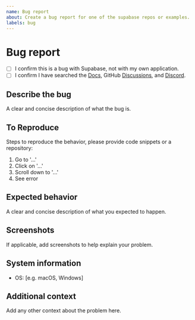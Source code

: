 ```yaml
---
name: Bug report
about: Create a bug report for one of the supabase repos or examples.
labels: bug
---
```


# Bug report

<!--

⚠️ We receive a lot of bug reports which have already been solved or discussed. If you are looking for help, please try these first:

- Docs: https://docs.supabase.com
- Discussions: https://github.com/supabase/supabase/discussions
- Discord: https://discord.supabase.com

Before opening a bug report, please verify the following:

-->

- [ ] I confirm this is a bug with Supabase, not with my own application.
- [ ] I confirm I have searched the [Docs](https://docs.supabase.com), GitHub [Discussions](https://github.com/supabase/supabase/discussions), and [Discord](https://discord.supabase.com).

## Describe the bug

A clear and concise description of what the bug is.

## To Reproduce

Steps to reproduce the behavior, please provide code snippets or a repository:

1. Go to '…'
2. Click on '…'
3. Scroll down to '…'
4. See error

## Expected behavior

A clear and concise description of what you expected to happen.

## Screenshots

If applicable, add screenshots to help explain your problem.

## System information

- OS: [e.g. macOS, Windows]

## Additional context

Add any other context about the problem here.
